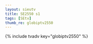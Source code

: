 ```yaml
--- 
layout: sieutv
title: SE2550 s1
tags: [SEtv]
thumb_re: globiptv2550
---
```

{% include tvadv key="globiptv2550" %} 
